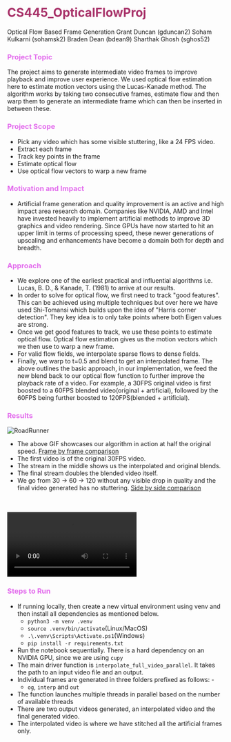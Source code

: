 # <span style="color:#a83269"> CS445_OpticalFlowProj </span>
Optical Flow Based Frame Generation Grant Duncan (gduncan2) Soham Kulkarni (sohamsk2) Braden Dean (bdean9) Sharthak Ghosh (sghos52)

### <span style="color:#e36ded"> Project Topic </span>
The project aims to generate intermediate video frames to improve playback and improve user experience. We used optical flow estimation here to estimate motion vectors using the Lucas-Kanade method. The algorithm works by taking two consecutive frames, estimate flow and then warp them to generate an intermediate frame which can then be inserted in between these. 

### <span style="color:#e36ded"> Project Scope </video>
- Pick any video which has some visible stuttering, like a 24 FPS video.
- Extract each frame
- Track key points in the frame
- Estimate optical flow
- Use optical flow vectors to warp a new frame

### <span style="color:#e36ded"> Motivation and Impact </span>
- Artificial frame generation and quality improvement is an active and high impact area research domain. Companies like NVIDIA, AMD and Intel have invested heavily to implement artificial methods to improve 3D graphics and video rendering. Since GPUs have now started to hit an upper limit in terms of processing speed, these newer generations of upscaling and enhancements have become a domain both for depth and breadth.

### <span style="color:#e36ded"> Approach </span>
- We explore one of the earliest practical and influential algorithms i.e. Lucas, B. D., & Kanade, T. (1981) to arrive at our results.
- In order to solve for optical flow, we first need to track "good features". This can be achieved using multiple techniques but over here we have used Shi-Tomansi which builds upon the idea of "Harris corner detection". They key idea is to only take points where both Eigen values are strong.
- Once we get good features to track, we use these points to estimate optical flow. Optical flow estimation gives us the motion vectors which we then use to warp a new frame. 
- For valid flow fields, we interpolate sparse flows to dense fields.
- Finally, we warp to t=0.5 and blend to get an interpolated frame.
The above outlines the basic approach, in our implementation, we feed the new blend back to our optical flow function to further improve the playback rate of a video.
For example, a 30FPS original video is first boosted to a 60FPS blended video(original + artificial), followed by the 60FPS being further boosted to 120FPS(blended + artificial).

### <span style="color:#e36ded"> Results </span>
![RoadRunner](./output.gif)
- The above GIF showcases our algorithm in action at half the original speed. [Frame by frame comparison](https://drive.google.com/file/d/1Y4ir2wgfA-ildlJYmogYe5TJhESbdDk6/view?usp=drive_link) 
- The first video is of the original 30FPS video.
- The stream in the middle shows us the interpolated and original blends.
- The final stream doubles the blended video itself.
- We go from 30 -> 60 -> 120 without any visible drop in quality and the final video generated has no stuttering. [Side by side comparison](https://drive.google.com/file/d/1nAOe7fuyQe0g-la-7g5aTotA02CPsa1m/view?usp=sharing)
<br/>
<br/>
<video controls>
    <source src="combined_comparison_road_runner_x265_super_slow_xstack.mp4" type="video/mp4">
</video>

### <span style="color:#e36ded"> Steps to Run </span>
- If running locally, then create a new virtual environment using venv and then install all dependencies as mentioned below.
    - ```python3 -m venv .venv```
    - ```source .venv/bin/activate```(Linux/MacOS)
    - ```.\.venv\Scripts\Activate.ps1```(Windows)
    - ```pip install -r requirements.txt```
- Run the notebook sequentially. There is a hard dependency on an NVIDIA GPU, since we are using ```cupy```
- The main driver function is ```interpolate_full_video_parallel```. It takes the path to an input video file and an output.
- Individual frames are generated in three folders prefixed as follows: -
    - ```og```, ```interp``` and ```out```
- The function launches multiple threads in parallel based on the number of available threads
- There are two output videos generated, an interpolated video and the final generated video.
- The interpolated video is where we have stitched all the artificial frames only.
